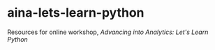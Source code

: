 # aina-lets-learn-python
Resources for online workshop, _Advancing into Analytics: Let's Learn Python_
